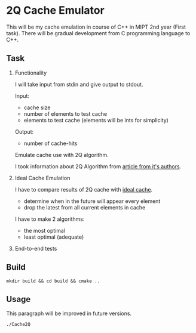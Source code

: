 # 2Q Cache Emulator

This will be my cache emulation in course of C++ in MIPT 2nd year (First task). There will be gradual development from C programming language to C++.

## Task

1. Functionality

   I will take input from stdin and give output to stdout.

   Input:

   * cache size
   * number of elements to test cache
   * elements to test cache (elements will be ints for simplicity)

   Output:

   * number of cache-hits

   Emulate cache use with 2Q algorithm. 

   I took information about 2Q Algorithm from [article from it's authors](https://www.vldb.org/conf/1994/P439.PDF).

2. Ideal Cache Emulation
   
   I have to compare results of 2Q cache with [ideal cache](https://www.youtube.com/watch?v=xDKnMXtZKq8&t=1598s).
   
   * determine when in the future will appear every element
   * drop the latest from all current elements in cache
   
   I have to make 2 algorithms:
   
   * the most optimal
   * least optimal (adequate)

3. End-to-end tests

## Build

```shell
mkdir build && cd build && cmake ..
```

## Usage

This paragraph will be improved in future versions.

```shell
./Cache2Q
```
